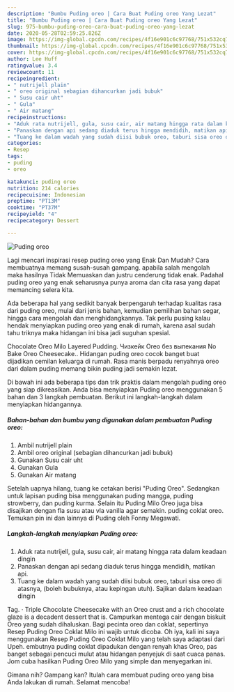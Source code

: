 ```yaml
---
description: "Bumbu Puding oreo | Cara Buat Puding oreo Yang Lezat"
title: "Bumbu Puding oreo | Cara Buat Puding oreo Yang Lezat"
slug: 975-bumbu-puding-oreo-cara-buat-puding-oreo-yang-lezat
date: 2020-05-28T02:59:25.826Z
image: https://img-global.cpcdn.com/recipes/4f16e901c6c97768/751x532cq70/puding-oreo-foto-resep-utama.jpg
thumbnail: https://img-global.cpcdn.com/recipes/4f16e901c6c97768/751x532cq70/puding-oreo-foto-resep-utama.jpg
cover: https://img-global.cpcdn.com/recipes/4f16e901c6c97768/751x532cq70/puding-oreo-foto-resep-utama.jpg
author: Lee Huff
ratingvalue: 3.4
reviewcount: 11
recipeingredient:
- " nutrijell plain"
- " oreo original sebagian dihancurkan jadi bubuk"
- " Susu cair uht"
- " Gula"
- " Air matang"
recipeinstructions:
- "Aduk rata nutrijell, gula, susu cair, air matang hingga rata dalam keadaan dingin"
- "Panaskan dengan api sedang diaduk terus hingga mendidih, matikan api."
- "Tuang ke dalam wadah yang sudah diisi bubuk oreo, taburi sisa oreo di atasnya, (boleh bubuknya, atau kepingan utuh). Sajikan dalam keadaan dingin"
categories:
- Resep
tags:
- puding
- oreo

katakunci: puding oreo 
nutrition: 214 calories
recipecuisine: Indonesian
preptime: "PT13M"
cooktime: "PT37M"
recipeyield: "4"
recipecategory: Dessert

---
```



![Puding oreo](https://img-global.cpcdn.com/recipes/4f16e901c6c97768/751x532cq70/puding-oreo-foto-resep-utama.jpg)

Lagi mencari inspirasi resep puding oreo yang Enak Dan Mudah? Cara membuatnya memang susah-susah gampang. apabila salah mengolah maka hasilnya Tidak Memuaskan dan justru cenderung tidak enak. Padahal puding oreo yang enak seharusnya punya aroma dan cita rasa yang dapat memancing selera kita.

Ada beberapa hal yang sedikit banyak berpengaruh terhadap kualitas rasa dari puding oreo, mulai dari jenis bahan, kemudian pemilihan bahan segar, hingga cara mengolah dan menghidangkannya. Tak perlu pusing kalau hendak menyiapkan puding oreo yang enak di rumah, karena asal sudah tahu triknya maka hidangan ini bisa jadi suguhan spesial.

Chocolate Oreo Milo Layered Pudding. Чизкейк Oreo без выпекания No Bake Oreo Cheesecake.. Hidangan puding oreo cocok banget buat dijadikan cemilan keluarga di rumah. Rasa manis berpadu renyahnya oreo dari dalam puding memang bikin puding jadi semakin lezat.


Di bawah ini ada beberapa tips dan trik praktis dalam mengolah puding oreo yang siap dikreasikan. Anda bisa menyiapkan Puding oreo menggunakan 5 bahan dan 3 langkah pembuatan. Berikut ini langkah-langkah dalam menyiapkan hidangannya.

<!--inarticleads1-->

##### Bahan-bahan dan bumbu yang digunakan dalam pembuatan Puding oreo:

1. Ambil  nutrijell plain
1. Ambil  oreo original (sebagian dihancurkan jadi bubuk)
1. Gunakan  Susu cair uht
1. Gunakan  Gula
1. Gunakan  Air matang


Setelah uapnya hilang, tuang ke cetakan berisi &#34;Puding Oreo&#34;. Sedangkan untuk lapisan puding bisa menggunakan puding mangga, puding strowberry, dan puding kurma. Selain itu Puding Milo Oreo juga bisa disajikan dengan fla susu atau vla vanilla agar semakin. puding coklat oreo. Temukan pin ini dan lainnya di Puding oleh Fonny Megawati. 

<!--inarticleads2-->

##### Langkah-langkah menyiapkan Puding oreo:

1. Aduk rata nutrijell, gula, susu cair, air matang hingga rata dalam keadaan dingin
1. Panaskan dengan api sedang diaduk terus hingga mendidih, matikan api.
1. Tuang ke dalam wadah yang sudah diisi bubuk oreo, taburi sisa oreo di atasnya, (boleh bubuknya, atau kepingan utuh). Sajikan dalam keadaan dingin


Tag. · Triple Chocolate Cheesecake with an Oreo crust and a rich chocolate glaze is a decadent dessert that is. Campurkan mentega cair dengan biskuit Oreo yang sudah dihaluskan. Bagi pecinta oreo dan coklat, sepertinya Resep Puding Oreo Coklat Milo ini wajib untuk dicoba. Oh iya, kali ini saya menggunakan Resep Puding Oreo Coklat Milo yang telah saya adaptasi dari Upeh. embutnya puding coklat dipadukan dengan renyah khas Oreo, pas banget sebagai pencuci mulut atau hidangan penyejuk di saat cuaca panas. Jom cuba hasilkan Puding Oreo Milo yang simple dan menyegarkan ini. 

Gimana nih? Gampang kan? Itulah cara membuat puding oreo yang bisa Anda lakukan di rumah. Selamat mencoba!
